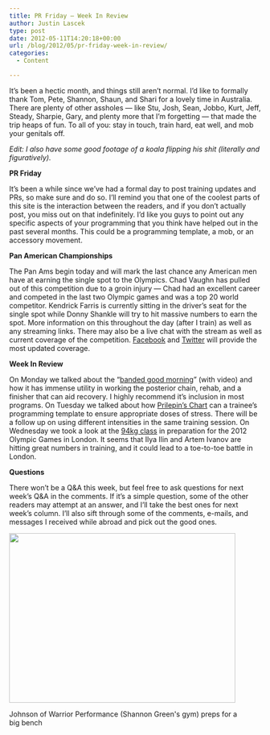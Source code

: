 ```yaml
---
title: PR Friday — Week In Review
author: Justin Lascek
type: post
date: 2012-05-11T14:20:18+00:00
url: /blog/2012/05/pr-friday-week-in-review/
categories:
  - Content

---
```

It&#8217;s been a hectic month, and things still aren&#8217;t normal. I&#8217;d like to formally thank Tom, Pete, Shannon, Shaun, and Shari for a lovely time in Australia. There are plenty of other assholes &#8212; like Stu, Josh, Sean, Jobbo, Kurt, Jeff, Steady, Sharpie, Gary, and plenty more that I&#8217;m forgetting &#8212; that made the trip heaps of fun. To all of you: stay in touch, train hard, eat well, and mob your genitals off.
  
_Edit: I also have some good footage of a koala flipping his shit (literally and figuratively)._ 
  

  
**PR Friday**
  
It&#8217;s been a while since we&#8217;ve had a formal day to post training updates and PRs, so make sure and do so. I&#8217;ll remind you that one of the coolest parts of this site is the interaction between the readers, and if you don&#8217;t actually post, you miss out on that indefinitely. I&#8217;d like you guys to point out any specific aspects of your programming that you think have helped out in the past several months. This could be a programming template, a mob, or an accessory movement.
  

  
**Pan American Championships**
  
The Pan Ams begin today and will mark the last chance any American men have at earning the single spot to the Olympics. Chad Vaughn has pulled out of this competition due to a groin injury &#8212; Chad had an excellent career and competed in the last two Olympic games and was a top 20 world competitor. Kendrick Farris is currently sitting in the driver&#8217;s seat for the single spot while Donny Shankle will try to hit massive numbers to earn the spot. More information on this throughout the day (after I train) as well as any streaming links. There may also be a live chat with the stream as well as current coverage of the competition. <a href="https://www.facebook.com/70sBig" target="_blank">Facebook</a> and <a href="https://twitter.com/#!/70sBig" target="_blank">Twitter</a> will provide the most updated coverage.
  

  
**Week In Review**
  
On Monday we talked about the &#8220;<a href="/blog/2012/05/banded-good-morning/" target="_blank">banded good morning</a>&#8221; (with video) and how it has immense utility in working the posterior chain, rehab, and a finisher that can aid recovery. I highly recommend it&#8217;s inclusion in most programs. On Tuesday we talked about how <a href="/blog/2012/05/prilepins-chart/" target="_blank">Prilepin&#8217;s Chart</a> can a trainee&#8217;s programming template to ensure appropriate doses of stress. There will be a follow up on using different intensities in the same training session. On Wednesday we took a look at the <a href="/blog/2012/05/london-94kg-battle/" target="_blank">94kg class</a> in preparation for the 2012 Olympic Games in London. It seems that Ilya Ilin and Artem Ivanov are hitting great numbers in training, and it could lead to a toe-to-toe battle in London.
  

  
**Questions**
  
There won&#8217;t be a Q&A this week, but feel free to ask questions for next week&#8217;s Q&A in the comments. If it&#8217;s a simple question, some of the other readers may attempt at an answer, and I&#8217;ll take the best ones for next week&#8217;s column. I&#8217;ll also sift through some of the comments, e-mails, and messages I received while abroad and pick out the good ones.
  

  


<div id="attachment_6781" style="width: 460px" class="wp-caption aligncenter">
  <a href="/2012/05/576149_3578530576982_1084665468_33403476_514046845_n.jpg"><img aria-describedby="caption-attachment-6781" data-attachment-id="6781" data-permalink="/blog/2012/05/pr-friday-week-in-review/576149_3578530576982_1084665468_33403476_514046845_n/" data-orig-file="/2012/05/576149_3578530576982_1084665468_33403476_514046845_n.jpg" data-orig-size="960,720" data-comments-opened="1" data-image-meta="{&quot;aperture&quot;:&quot;0&quot;,&quot;credit&quot;:&quot;&quot;,&quot;camera&quot;:&quot;&quot;,&quot;caption&quot;:&quot;&quot;,&quot;created_timestamp&quot;:&quot;0&quot;,&quot;copyright&quot;:&quot;&quot;,&quot;focal_length&quot;:&quot;0&quot;,&quot;iso&quot;:&quot;0&quot;,&quot;shutter_speed&quot;:&quot;0&quot;,&quot;title&quot;:&quot;&quot;}" data-image-title="576149_3578530576982_1084665468_33403476_514046845_n" data-image-description="" data-medium-file="/2012/05/576149_3578530576982_1084665468_33403476_514046845_n-200x150.jpg" data-large-file="/2012/05/576149_3578530576982_1084665468_33403476_514046845_n-450x337.jpg" src="/2012/05/576149_3578530576982_1084665468_33403476_514046845_n-450x337.jpg" alt="" title="576149_3578530576982_1084665468_33403476_514046845_n" width="450" height="337" class="size-large wp-image-6781" srcset="/2012/05/576149_3578530576982_1084665468_33403476_514046845_n-450x337.jpg 450w, /2012/05/576149_3578530576982_1084665468_33403476_514046845_n-150x112.jpg 150w, /2012/05/576149_3578530576982_1084665468_33403476_514046845_n-200x150.jpg 200w, /2012/05/576149_3578530576982_1084665468_33403476_514046845_n.jpg 960w" sizes="(max-width: 450px) 100vw, 450px" /></a>
  
  <p id="caption-attachment-6781" class="wp-caption-text">
    Johnson of Warrior Performance (Shannon Green's gym) preps for a big bench
  </p>
</div>
